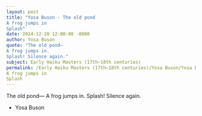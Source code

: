 ```yaml
---
layout: post
title: "Yosa Buson - The old pond
A frog jumps in
Splash"
date: 2024-12-28 12:00:00 -0000
author: Yosa Buson
quote: "The old pond—
A frog jumps in.
Splash! Silence again."
subject: Early Haiku Masters (17th–18th centuries)
permalink: /Early Haiku Masters (17th–18th centuries)/Yosa Buson/Yosa Buson - The old pond
A frog jumps in
Splash
---
```


The old pond—
A frog jumps in.
Splash! Silence again.

- Yosa Buson
